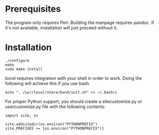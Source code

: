 Prerequisites
=============

The program only requires Perl.
Building the manpage requires pandoc.
If it's not available, installation will just proceed without it.

Installation
============

	./configure
	make
	sudo make install

bond requires integration with your shell in order to work.
Doing the following will achieve this if you use bash.

	echo ". /usr/local/share/bond/init.sh" >> ~/.bashrc

For proper Python support, you should create a sitecustomize.py or usercustomize.py file with the following contents:

~~~
import site, os

site.addsitedir(os.environ("PYTHONPREFIX")
site.PREFIXES += [os.environ("PYTHONPREFIX")]
~~~
